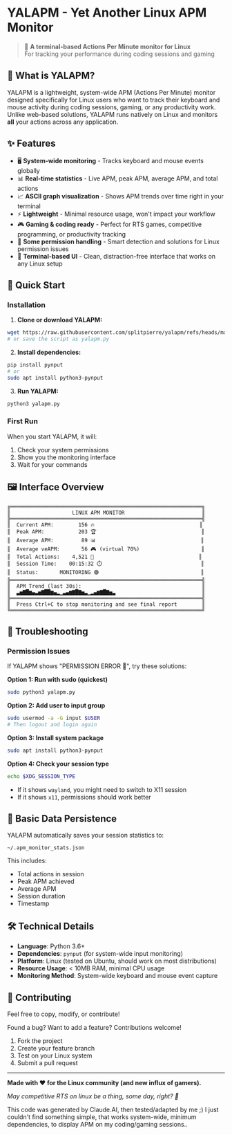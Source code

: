 # YALAPM - Yet Another Linux APM Monitor

> 🚀 **A terminal-based Actions Per Minute monitor for Linux**  
> For tracking your performance during coding sessions and gaming

## 🎯 What is YALAPM?

YALAPM is a lightweight, system-wide APM (Actions Per Minute) monitor designed specifically for Linux users who want to track their keyboard and mouse activity during coding sessions, gaming, or any productivity work. Unlike web-based solutions, YALAPM runs natively on Linux and monitors **all** your actions across any application.

## ✨ Features

- 🖥️ **System-wide monitoring** - Tracks keyboard and mouse events globally
- 📊 **Real-time statistics** - Live APM, peak APM, average APM, and total actions
- 📈 **ASCII graph visualization** - Shows APM trends over time right in your terminal
- ⚡ **Lightweight** - Minimal resource usage, won't impact your workflow
- 🎮 **Gaming & coding ready** - Perfect for RTS games, competitive programming, or productivity tracking
- 🔧 **Some permission handling** - Smart detection and solutions for Linux permission issues
- 🌙 **Terminal-based UI** - Clean, distraction-free interface that works on any Linux setup

## 🚀 Quick Start

### Installation

1. **Clone or download YALAPM:**
```bash
wget https://raw.githubusercontent.com/splitpierre/yalapm/refs/heads/main/yalapm.py
# or save the script as yalapm.py
```

2. **Install dependencies:**
```bash
pip install pynput
# or
sudo apt install python3-pynput
```

3. **Run YALAPM:**
```bash
python3 yalapm.py
```

### First Run

When you start YALAPM, it will:
1. Check your system permissions
2. Show you the monitoring interface
3. Wait for your commands

## 🖼️ Interface Overview

```
╔══════════════════════════════════════════════════════════════╗
║                    LINUX APM MONITOR                         ║
╠══════════════════════════════════════════════════════════════╣
║  Current APM:        156 🔥                                  ║
║  Peak APM:           203 🏆                                  ║
║  Average APM:         89 📊                                  ║
║  Average veAPM:       56 🎮 (virtual 70%)                    ║
║  Total Actions:    4,521 🎯                                  ║
║  Session Time:    00:15:32 ⏱️                                ║
║  Status:       MONITORING 🟢                                 ║
╠══════════════════════════════════════════════════════════════╣
║  APM Trend (last 30s):                                       ║
║  ▃▅▇█▆▄▃▅▇██▆▄▂▁▃▄▆▇█▇▅▃▁▂▄▆▇█▇▅▃                            ║
╠══════════════════════════════════════════════════════════════╣
║  Press Ctrl+C to stop monitoring and see final report        ║
╚══════════════════════════════════════════════════════════════╝
```

## 🔧 Troubleshooting

### Permission Issues

If YALAPM shows "PERMISSION ERROR 🔴", try these solutions:

**Option 1: Run with sudo (quickest)**
```bash
sudo python3 yalapm.py
```

**Option 2: Add user to input group**
```bash
sudo usermod -a -G input $USER
# Then logout and login again
```

**Option 3: Install system package**
```bash
sudo apt install python3-pynput
```

**Option 4: Check your session type**
```bash
echo $XDG_SESSION_TYPE
```
- If it shows `wayland`, you might need to switch to X11 session
- If it shows `x11`, permissions should work better

## 💾 Basic Data Persistence

YALAPM automatically saves your session statistics to:
```
~/.apm_monitor_stats.json
```

This includes:
- Total actions in session
- Peak APM achieved
- Average APM
- Session duration
- Timestamp

## 🛠️ Technical Details

- **Language**: Python 3.6+
- **Dependencies**: `pynput` (for system-wide input monitoring)
- **Platform**: Linux (tested on Ubuntu, should work on most distributions)
- **Resource Usage**: < 10MB RAM, minimal CPU usage
- **Monitoring Method**: System-wide keyboard and mouse event capture

## 🤝 Contributing

Feel free to copy, modify, or contribute!

Found a bug? Want to add a feature? Contributions welcome!

1. Fork the project
2. Create your feature branch
3. Test on your Linux system  
4. Submit a pull request

---

**Made with ❤️ for the Linux community (and new influx of gamers).**

*May competitive RTS on linux be a thing, some day, right? 💭*

This code was generated by Claude.AI, then tested/adapted by me ;) I just couldn't find something simple, that works system-wide, minimum dependencies, to display APM on my coding/gaming sessions..
